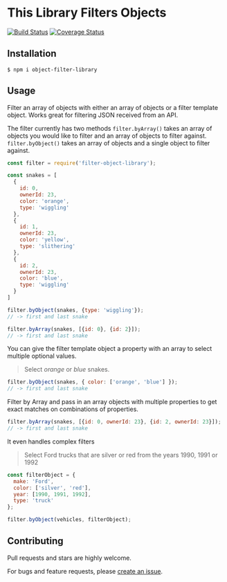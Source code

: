 # This Library Filters Objects

[![Build Status](https://travis-ci.org/Stefanough/filter-objects.svg?branch=master)](https://travis-ci.org/Stefanough/filter-objects)
[![Coverage Status](https://coveralls.io/repos/github/Stefanough/filter-objects/badge.svg?branch=master)](https://coveralls.io/github/Stefanough/filter-objects?branch=master)

## Installation

`$ npm i object-filter-library`

## Usage

Filter an array of objects with either an array of objects or a filter template object. Works great for filtering JSON received from an API.

The filter currently has two methods `filter.byArray()` takes an array of objects you would like to filter and an array of objects to filter against. `filter.byObject()` takes an array of objects and a single object to filter against.

```JavaScript
const filter = require('filter-object-library');

const snakes = [
  {
    id: 0,
    ownerId: 23,
    color: 'orange',
    type: 'wiggling'
  },
  {
    id: 1,
    ownerId: 23,
    color: 'yellow',
    type: 'slithering'
  },
  {
    id: 2,
    ownerId: 23,
    color: 'blue',
    type: 'wiggling'
  }
]

filter.byObject(snakes, {type: 'wiggling'});
// -> first and last snake

filter.byArray(snakes, [{id: 0}, {id: 2}]);
// -> first and last snake
```

You can give the filter template object a property with an array to select multiple optional values.

> Select *orange* or *blue* snakes.

```JavaScript
filter.byObject(snakes, { color: ['orange', 'blue'] });
// -> first and last snake
```

Filter by Array and pass in an array objects with multiple properties to get exact matches on combinations of properties.

```JavaScript
filter.byArray(snakes, [{id: 0, ownerId: 23}, {id: 2, ownerId: 23}]);
// -> first and last snake
```

It even handles complex filters

> Select Ford trucks that are silver or red from the years 1990, 1991 or 1992

```JavaScript
const filterObject = {
  make: 'Ford',
  color: ['silver', 'red'],
  year: [1990, 1991, 1992],
  type: 'truck'  
};

filter.byObject(vehicles, filterObject);
```

## Contributing

Pull requests and stars are highly welcome.

For bugs and feature requests, please [create an issue](https://github.com/Stefanough/filter-objects/issues/new).
